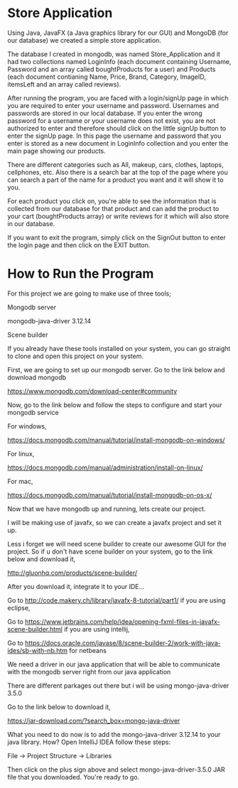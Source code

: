 # Store Application
Using Java, JavaFX (a Java graphics library for our GUI) and MongoDB (for our database) we created a simple store application.

The database I created in mongodb, was named Store_Application and it had two collections named LoginInfo (each document containing Username, Password and an array called boughtProducts for a user) and Products (each document contianing Name, Price, Brand, Category, ImageID, itemsLeft and an array called reviews). 

After running the program, you are faced with a login/signUp page in which you are required to enter your username and password. Usernames and passwords are stored in our local database. If you enter the wrong password for a username or your username does not exist, you are not authorized to enter and therefore should click on the little signUp button to enter the signUp page. In this page the username and password that you enter is stored as a new document in LoginInfo collection and you enter the main page showing our products.

There are different categories such as All, makeup, cars, clothes, laptops, cellphones, etc. Also there is a search bar at the top of the page where you can search a part of the name for a product you want and it will show it to you. 

For each product you click on, you're able to see the information that is collected from our database for that product and can add the product to your cart (boughtProducts array) or write reviews for it which will also store in our database.

If you want to exit the program, simply click on the SignOut button to enter the login page and then click on the EXIT button.

# How to Run the Program
For this project we are going to make use of three tools;

Mongodb server

mongodb-java-driver 3.12.14

Scene builder

If you already have these tools installed on your system, you can go straight to clone and open this project on your system.

First, we are going to set up our mongodb server. Go to the link below and download mongodb 

https://www.mongodb.com/download-center#community

Now, go to the link below and follow the steps to configure and start your mongodb service

For windows,

https://docs.mongodb.com/manual/tutorial/install-mongodb-on-windows/

For linux,

https://docs.mongodb.com/manual/administration/install-on-linux/

For mac,

https://docs.mongodb.com/manual/tutorial/install-mongodb-on-os-x/

Now that we have mongodb up and running, lets create our project. 

I will be making use of javafx, so we can create a javafx project and set it up.

Less i forget we will need scene builder to create our awesome GUI for the project. So if u don't have scene builder on your system, go to the link below and download it, 

http://gluonhq.com/products/scene-builder/

After you download it, integrate it to your IDE...

Go to http://code.makery.ch/library/javafx-8-tutorial/part1/ if you are using eclipse, 

Go to https://www.jetbrains.com/help/idea/opening-fxml-files-in-javafx-scene-builder.html if you are using intellij,

Go to https://docs.oracle.com/javase/8/scene-builder-2/work-with-java-ides/sb-with-nb.htm for netbeans 

We need a driver in our java application that will be able to communicate with the mongodb server right from our java application

There are different parkages out there but i will be using mongo-java-driver 3.5.0

Go to the link below to download it,

https://jar-download.com/?search_box=mongo-java-driver

What you need to do now is to add the mongo-java-driver 3.12.14 to your java library.
How? Open IntelliJ IDEA follow these steps:

File -> Project Structure -> Libraries

Then click on the plus sign above and select mongo-java-driver-3.5.0 JAR file that you downloaded. You're ready to go.
